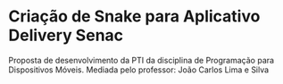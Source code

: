 # Criação de Snake para Aplicativo Delivery Senac

Proposta de desenvolvimento da PTI da disciplina de Programação para Dispositivos Móveis. 
Mediada pelo professor: João Carlos Lima e Silva


